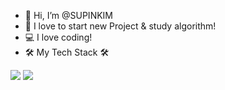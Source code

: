 - 👋  Hi, I’m @SUPINKIM
- 👀  I love to start new Project & study algorithm!
- 💻  I love coding!
- 🛠  My Tech Stack 🛠

<img src="https://img.shields.io/badge/Javascript-ff867c?style=flat-square&logo=F7DF1E&logoColor=white"/>
<img src="https://img.shields.io/badge/CSS-90caf9?style=flat-square&logo=1572B6&logoColor=white"/>




<!---
SUPINKIM/SUPINKIM is a ✨ special ✨ repository because its `README.md` (this file) appears on your GitHub profile.
You can click the Preview link to take a look at your changes.
--->
